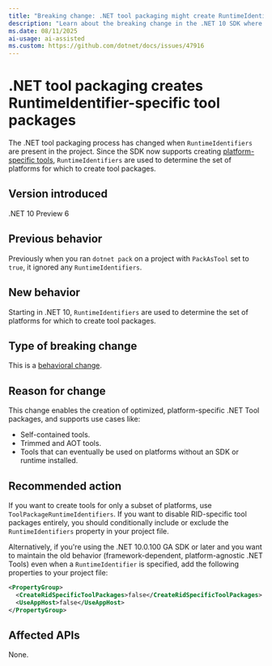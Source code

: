 ```yaml
---
title: "Breaking change: .NET tool packaging might create RuntimeIdentifier-specific tool packages"
description: "Learn about the breaking change in the .NET 10 SDK where .NET tool packaging might use RuntimeIdentifiers to create platform-specific tools"
ms.date: 08/11/2025
ai-usage: ai-assisted
ms.custom: https://github.com/dotnet/docs/issues/47916
---
```


# .NET tool packaging creates RuntimeIdentifier-specific tool packages

The .NET tool packaging process has changed when `RuntimeIdentifiers` are present in the project.
Since the SDK now supports creating [platform-specific tools](https://github.com/dotnet/core/blob/main/release-notes/10.0/preview/preview6/sdk.md#platform-specific-net-tools), `RuntimeIdentifiers` are used to determine the set of platforms for which to create tool packages.

## Version introduced

.NET 10 Preview 6

## Previous behavior

Previously when you ran `dotnet pack` on a project with `PackAsTool` set to `true`, it ignored any `RuntimeIdentifiers`.

## New behavior

Starting in .NET 10, `RuntimeIdentifiers` are used to determine the set of platforms for which to create tool packages.

## Type of breaking change

This is a [behavioral change](../../categories.md#behavioral-change).

## Reason for change

This change enables the creation of optimized, platform-specific .NET Tool packages, and supports use cases like:

- Self-contained tools.
- Trimmed and AOT tools.
- Tools that can eventually be used on platforms without an SDK or runtime installed.

## Recommended action

If you want to create tools for only a subset of platforms, use `ToolPackageRuntimeIdentifiers`. If you want to disable RID-specific tool packages entirely, you should conditionally include or exclude the `RuntimeIdentifiers` property in your project file.

Alternatively, if you're using the .NET 10.0.100 GA SDK or later and you want to maintain the old behavior (framework-dependent, platform-agnostic .NET Tools) even when a `RuntimeIdentifier` is specified, add the following properties to your project file:

```xml
<PropertyGroup>
  <CreateRidSpecificToolPackages>false</CreateRidSpecificToolPackages>
  <UseAppHost>false</UseAppHost>
</PropertyGroup>
```

## Affected APIs

None.
